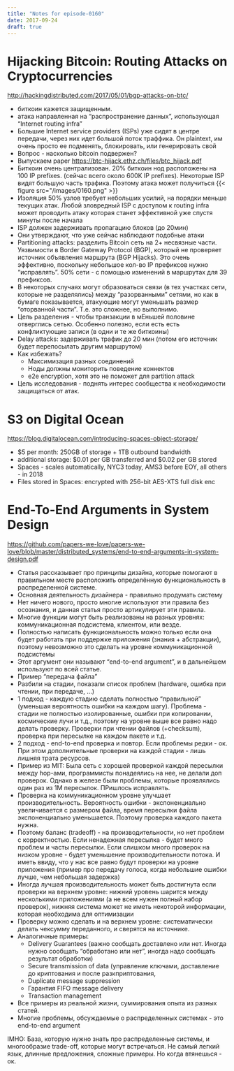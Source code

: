 ```yaml
---
title: "Notes for episode-0160"
date: 2017-09-24
draft: true
---
```


# Hijacking Bitcoin: Routing Attacks on Cryptocurrencies
http://hackingdistributed.com/2017/05/01/bgp-attacks-on-btc/

- биткоин кажется защищенным.
- атака направленная на “распространение данных”, использующая “Internet routing infra”
- Большие Internet service providers (ISPs) уже сидят в центре передачи, через них идет большой поток траффика. Он plaintext, им очень просто ее подменять, блокировать, или генерировать свой
- Вопрос - насколько bitcoin подвержен?
- Выпускаем paper https://btc-hijack.ethz.ch/files/btc_hijack.pdf
- Биткоин очень централизован. 20% биткоин нод расположены на 100 IP prefixes. (сейчас всего около 600K IP prefixes). Некоторые ISP видят большую часть трафика. Поэтому атака может получиться
    {{< figure src="/images/0160.png" >}}
- Изоляция 50% узлов требует небольших усилий, на порядки меньше текущих атак. Любой зловредный ISP с доступом к routing infra может проводить атаку которая станет эффективной уже спустя минуты после начала
- ISP должен задерживать пропагацию блоков (до 20мин)
- Они утверждают, что уже сейчас наблюдают подобные атаки
- Partitioning attacks: разделить Bitcoin сеть на 2+ несвязные части. Уязвимости в Border Gateway Protocol (BGP), который не проверяет источник объявления маршрута (BGP Hijacks). Это очень эффективно, поскольку небольшое кол-во IP префиксов нужно “исправлять”. 50% сети - с помощью изменений в маршрутах для 39 префиксов.
- В некоторых случаях могут образоваться связи (в тех участках сети, которые не разделялись) между “разорванными” сетями, но как в бумаге показывается, атакующие могут уменьшать размер “оторванной части”. Т.е. это сложнее, но выполнимо.
- Цель разделения - чтобы транзакции в мЕньшей половине отверглись сетью. Особенно полезно, если есть есть конфликтующие записи (в одни и те же биткоины)
- Delay attacks: задерживать трафик до 20 мин (потом его источник будет перепосылать другим маршрутом)
- Как избежать?
    - Максимизация разных соединений
    - Ноды должны мониторить поведение коннектов
    - e2e encryption, хотя это не поможет для partition attack
- Цель исследования - поднять интерес сообщества к необходимости защищаться от атак.

# S3 on Digital Ocean
https://blog.digitalocean.com/introducing-spaces-object-storage/

- $5 per month: 250GB of storage + 1TB outbound bandwidth
- additional storage: $0.01 per GB transferred and $0.02 per GB stored
- Spaces - scales automatically, NYC3 today, AMS3 before EOY, all others - in 2018
- Files stored in Spaces: encrypted with 256-bit AES-XTS full disk enc

# End-To-End Arguments in System Design
https://github.com/papers-we-love/papers-we-love/blob/master/distributed_systems/end-to-end-arguments-in-system-design.pdf

- Статья рассказывает про принципы дизайна, которые помогают в правильном месте расположить определённую функциональность в распределенной системе.
- Основная деятельность дизайнера - правильно продумать систему
- Нет ничего нового, просто многие используют эти правила без осознания, и данная статья просто артикулирует эти правила.
- Многие функции могут быть реализованы на разных уровнях: коммуникационная подсистема, клиентом, или везде.
- Полностью написать функциональность можно только если она будет работать при поддержке приложения (знания + абстракции), поэтому невозможно это сделать на уровне коммуникационной подсистемы
- Этот аргумент они называют “end-to-end argument”, и в дальнейшем используют по всей статье.
- Пример “передача файла”
- Разбили на стадии, показали список проблем (hardware, ошибка при чтении, при передаче, …)
- 1 подход - каждую стадию сделать полностью “правильной” (уменьшая вероятность ошибки на каждом шагу). Проблема - стадии не полностью изолированные, ошибки при копировании, космические лучи и т.д., поэтому на уровне выше все равно надо делать проверку. Проверки при чтении файлов (+checksum), проверка при пересылке на каждом пакете и т.д.
- 2 подход - end-to-end проверка и повтор. Если проблемы редки - ок. При этом дополнительные проверки на каждой стадии - лишь лишняя трата ресурсов.
- Пример из MIT: Была сеть с хорошей проверкой каждой пересылки между hop-ами, программисты понадеялись на нее, не делали доп проверок. Однако в железе были проблемы, которые проявлялись один раз из 1M пересылок. ПРишлось исправлять.
- Проверка на коммуникационном уровне улучшает производительность. Вероятность ошибки - экспоненциально увеличивается с размером файла, время пересылки файла экспоненциально уменьшается. Поэтому проверка каждого пакета нужна.
- Поэтому баланс (tradeoff) - на производительности, но нет проблем с корректностью. Если ненадежная пересылка - будет много проблем и часты пересылки. Если слишком много проверок на низком уровне - будет уменьшение производительности потока. И иметь ввиду, что у нас все равно будут проверки на уровне приложения (пример про передачу голоса, когда небольшие ошибки лучше, чем небольшая задержка)
- Иногда лучшая производительность может быть достигнута если проверки на верхнем уровне: нижний уровень шарится между несколькими приложениями (а не всем нужен полный набор проверок), нижняя система может не иметь некоторой информации, которая необходима для оптимизации
- Проверку можно сделать и на верхнем уровне: систематически делать чексумму переданного, и сверятся на источнике.
- Аналогичные примеры:
    - Delivery Guarantees (важно сообщать доставлено или нет. Иногда нужно сообщать “обработано или нет”, иногда надо сообщать результат обработки)
    - Secure transmission of data (управление ключами, доставление до криптования и после разкприптования,
    - Duplicate message suppression
    - Гарантия FIFO message delivery
    - Transaction management
- Все примеры из реальной жизни, суммирования опыта из разных статей.
- Многие проблемы, обсуждаемые о распределенных системах - это end-to-end argument

IMHO: База, которую нужно знать про распределенные системы, и многообразие trade-off, которые могут встречаться. Не самый легкий язык, длинные предложения, сложные примеры. Но когда втянешься - ок.



